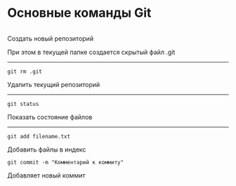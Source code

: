 # Основные команды Git
 

```git init
```

Создать новый репозиторий

При этом в текущей папке создается скрытый файл .git

----

```
git rm .git
```

Удалить текущий репозиторий

----

```
git status
```

Показать состояние файлов

----

```
git add filename.txt
```

Добавить файлы в индекс

```
git commit -m "Комментарий к коммиту"
```

Добавляет новый коммит


